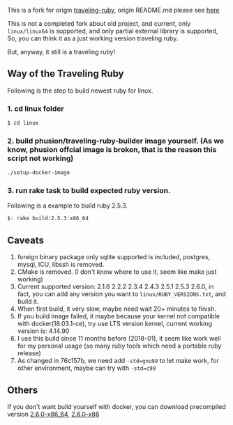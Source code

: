 This is a fork for origin [traveling-ruby](https://github.com/phusion/traveling-ruby), origin README.md please see [here](https://github.com/zw963/traveling-ruby/blob/updated_linux_branch/ORIGIN_README.md)

This is not a completed fork about old project, and current, only `linux/linux64` is supported,
and only partial external library is supported, So, you can think it as a just working version traveling ruby.

But, anyway, it still is a traveling ruby!

## Way of the Traveling Ruby

Following is the step to build newest ruby for linux.

### 1. cd linux folder

```sh
$ cd linux
```

### 2. build phusion/traveling-ruby-builder image yourself. (As we know, phusion offcial image is broken, that is the reason this script not working)
```sh
./setup-docker-image
```

### 3. run rake task to build expected ruby version.

Following is a example to build ruby 2.5.3.

```sh
$: rake build:2.5.3:x86_64
```

## Caveats

1. foreign binary package only sqlite supported is included, postgres, mysql, ICU, libssh is removed.
2. CMake is removed. (I don't know where to use it, seem like make just working)
2. Current supported version: 2.1.6 2.2.2 2.3.4 2.4.3 2.5.1 2.5.3 2.6.0, in fact, you can add any version you want to `linux/RUBY_VERSIONS.txt`, and build it.
3. When first build, it very slow, maybe need wait 20+ minutes to finish.
4. If you build image failed, it maybe because your kernel not compatible with docker(18.03.1-ce), try use LTS version kernel, current working version is: 4.14.90
5. I use this build since 11 months before (2018-01), it seem like work well for my personal usage (so many ruby tools which need a portable ruby release)
6. As changed in 76c157b, we need add `-std=gnu99` to let make work, for other environment, maybe can try with `-std=c99`

## Others

If you don't want build yourself with docker, you can download precompiled version [2.6.0-x86_64](https://zw963.github.io/files/2.6.0-x86_64.tar.gz), [2.6.0-x86](https://zw963.github.io/files/2.6.0-x86.tar.gz)
